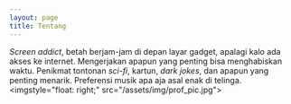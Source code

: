 ```yaml
---
layout: page
title: Tentang
---
```


*Screen addict*, betah berjam-jam di depan layar gadget, apalagi kalo ada akses ke internet. Mengerjakan apapun yang penting bisa menghabiskan waktu. Penikmat tontonan *sci-fi*, kartun, *dark jokes*, dan apapun yang penting menarik. Preferensi musik apa aja asal enak di telinga. <imgstyle="float: right;" src="/assets/img/prof_pic.jpg">
